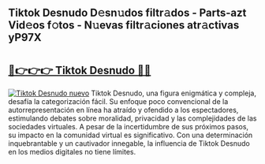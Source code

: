 ## Tiktok Desnudo D𝚎sn𝚞dos filtr𝚊dos - Parts-azt Vid𝚎os f𝚘tos - N𝚞evas filtr𝚊ciones atr𝚊ctivas yP97X

# <h2><a href="http://mb4tutx.tromn.icu/?c=Tiktok+Desnudo">🔗👉👉👉 Tiktok Desnudo 🔗🔗</a></h2>

[![Tiktok Desnudo nuevo](https://i.imgur.com/pEAQMta.gif)](http://mb4tutx.tromn.icu/?c=Tiktok+Desnudo)
Tiktok Desnudo, una figura enigmática y compleja, desafía la categorización fácil. Su enfoque poco convencional de la autorrepresentación en línea ha atraído y ofendido a los espectadores, estimulando debates sobre moralidad, privacidad y las complejidades de las sociedades virtuales. A pesar de la incertidumbre de sus próximos pasos, su impacto en la comunidad virtual es significativo. Con una determinación inquebrantable y un cautivador innegable, la influencia de Tiktok Desnudo en los medios digitales no tiene límites.
